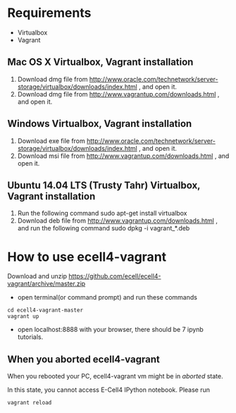 # Requirements
* Virtualbox
* Vagrant

## Mac OS X Virtualbox, Vagrant installation
1. Download dmg file from http://www.oracle.com/technetwork/server-storage/virtualbox/downloads/index.html , and open it.
2. Download dmg file from http://www.vagrantup.com/downloads.html , and open it.

## Windows Virtualbox, Vagrant installation
1. Download exe file from http://www.oracle.com/technetwork/server-storage/virtualbox/downloads/index.html , and open it.
2. Download msi file from http://www.vagrantup.com/downloads.html , and open it.

## Ubuntu 14.04 LTS (Trusty Tahr) Virtualbox, Vagrant installation
1. Run the following command
    sudo apt-get install virtualbox
2. Download deb file from http://www.vagrantup.com/downloads.html , and run the following command
    sudo dpkg -i vagrant_*.deb

# How to use ecell4-vagrant

Download and unzip https://github.com/ecell/ecell4-vagrant/archive/master.zip

* open terminal(or command prompt) and run these commands

```
cd ecell4-vagrant-master
vagrant up
```

* open localhost:8888 with your browser, there should be 7 ipynb tutorials.

## When you aborted ecell4-vagrant

When you rebooted your PC, ecell4-vagrant vm might be in *aborted* state.

In this state, you cannot access E-Cell4 IPython notebook.
Please run

    vagrant reload
